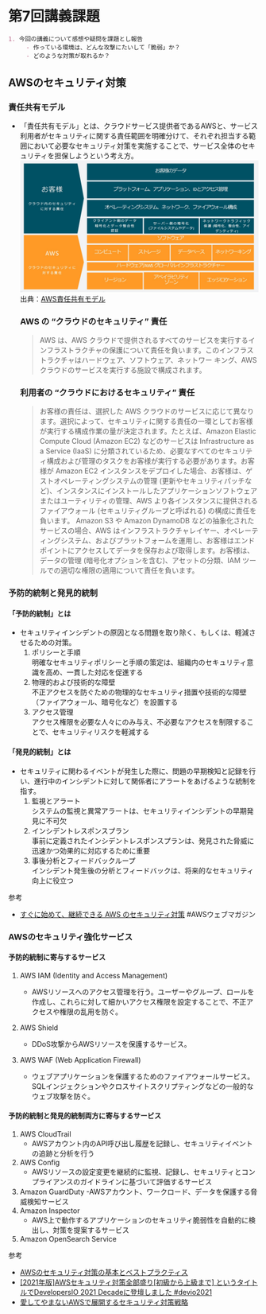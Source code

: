 # 第7回講義課題

```markdown
1. 今回の講義について感想や疑問を課題とし報告
     - 作っている環境は、どんな攻撃にたいして「脆弱」か？
     - どのような対策が取れるか？
```

## AWSのセキュリティ対策

### 責任共有モデル

- 「責任共有モデル」とは、クラウドサービス提供者であるAWSと、サービス利用者がセキュリティに関する責任範囲を明確分けて、それぞれ担当する範囲において必要なセキュリティ対策を実施することで、サービス全体のセキュリティを担保しようという考え方。
![Alt text](image.png)
出典：[AWS責任共有モデル](https://aws.amazon.com/jp/compliance/shared-responsibility-model/)

  ### AWS の “クラウドのセキュリティ” 責任

  > AWS は、AWS クラウドで提供されるすべてのサービスを実行するインフラストラクチャの保護について責任を負います。このインフラストラクチャはハードウェア、ソフトウェア、ネットワー キング、AWS クラウドのサービスを実行する施設で構成されます。

  ### 利用者の “クラウドにおけるセキュリティ” 責任

  > お客様の責任は、選択した AWS クラウドのサービスに応じて異なります。選択によって、セキュリティに関する責任の一環としてお客様が実行する構成作業の量が決定されます。たとえば、Amazon Elastic Compute Cloud (Amazon EC2) などのサービスは Infrastructure as a Service (IaaS) に分類されているため、必要なすべてのセキュリティ構成および管理のタスクをお客様が実行する必要があります。お客様が Amazon EC2 インスタンスをデプロイした場合、お客様は、ゲストオペレーティングシステムの管理 (更新やセキュリティパッチなど)、インスタンスにインストールしたアプリケーションソフトウェアまたはユーティリティの管理、AWS より各インスタンスに提供されるファイアウォール (セキュリティグループと呼ばれる) の構成に責任を負います。 Amazon S3 や Amazon DynamoDB などの抽象化されたサービスの場合、AWS はインフラストラクチャレイヤー、オペレーティングシステム、およびプラットフォームを運用し、お客様はエンドポイントにアクセスしてデータを保存および取得します。お客様は、データの管理 (暗号化オプションを含む)、アセットの分類、IAM ツールでの適切な権限の適用について責任を負います。

### 予防的統制と発見的統制

#### 「予防的統制」とは

- セキュリティインシデントの原因となる問題を取り除く、もしくは、軽減させるための対策。
  1. ポリシーと手順  
    明確なセキュリティポリシーと手順の策定は、組織内のセキュリティ意識を高め、一貫した対応を促進する
  2. 物理的および技術的な障壁  
    不正アクセスを防ぐための物理的なセキュリティ措置や技術的な障壁（ファイアウォール、暗号化など）を設置する
  3. アクセス管理  
    アクセス権限を必要な人々にのみ与え、不必要なアクセスを制限することで、セキュリティリスクを軽減する

#### 「発見的統制」とは

- セキュリティに関わるイベントが発生した際に、問題の早期検知と記録を行い、進行中のインシデントに対して関係者にアラートをあげるような統制を指す。
   1. 監視とアラート  
      システムの監視と異常アラートは、セキュリティインシデントの早期発見に不可欠
   2. インシデントレスポンスプラン  
       事前に定義されたインシデントレスポンスプランは、発見された脅威に迅速かつ効果的に対応するために重要
   3. 事後分析とフィードバックループ  
      インシデント発生後の分析とフィードバックは、将来的なセキュリティ向上に役立つ

参考

- [すぐに始めて、継続できる AWS のセキュリティ対策](https://aws.amazon.com/jp/builders-flash/202302/continuous-security/) #AWSウェブマガジン

### AWSのセキュリティ強化サービス

#### 予防的統制に寄与するサービス

1. AWS IAM (Identity and Access Management)  
   - AWSリソースへのアクセス管理を行う。ユーザーやグループ、ロールを作成し、これらに対して細かいアクセス権限を設定することで、不正アクセスや権限の乱用を防ぐ。

2. AWS Shield  
   - DDoS攻撃からAWSリソースを保護するサービス。

3. AWS WAF (Web Application Firewall)  
   - ウェブアプリケーションを保護するためのファイアウォールサービス。SQLインジェクションやクロスサイトスクリプティングなどの一般的なウェブ攻撃を防ぐ。

#### 予防的統制と発見的統制両方に寄与するサービス

1. AWS CloudTrail
   - AWSアカウント内のAPI呼び出し履歴を記録し、セキュリティイベントの追跡と分析を行う
2. AWS Config
   - AWSリソースの設定変更を継続的に監視、記録し、セキュリティとコンプライアンスのガイドラインに基づいて評価するサービス
3. Amazon GuardDuty
   -AWSアカウント、ワークロード、データを保護する脅威検知サービス
4. Amazon Inspector
   - AWS上で動作するアプリケーションのセキュリティ脆弱性を自動的に検出し、対策を提案するサービス
5. Amazon OpenSearch Service

参考  

- [AWSのセキュリティ対策の基本とベストプラクティス](https://cloudnavi.nhn-techorus.com/archives/5104)
- [[2021年版]AWSセキュリティ対策全部盛り[初級から上級まで] というタイトルでDevelopersIO 2021 Decadeに登壇しました #devio2021](https://dev.classmethod.jp/articles/aws-security-all-in-one-2021/)
- [愛してやまないAWSで展開するセキュリティ対策戦略](https://zenn.dev/levtech/articles/security-strategy-in-aws)